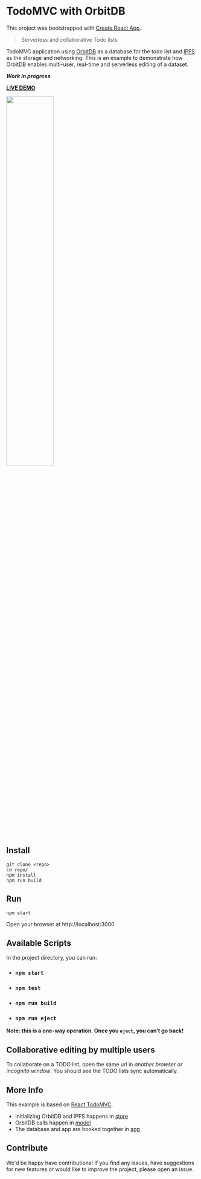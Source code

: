 # TodoMVC with OrbitDB

This project was bootstrapped with [Create React App](https://github.com/facebookincubator/create-react-app).

> Serverless and collaborative Todo lists

TodoMVC application using [OrbitDB](https://github.com/orbitdb/orbit-db) as a database for the todo list and [IPFS](https://github.com/ipfs/js-ipfs) as the storage and networking. This is an example to demonstrate how OrbitDB enables multi-user, real-time and serverless editing of a dataset.

**_Work in progress_**

**[LIVE DEMO](https://ipfs.io/ipfs/QmTJGHccriUtq3qf3bvAQUcDUHnBbHNJG2x2FYwYUecN43/)**

<p align="centers">
  <img src="https://raw.githubusercontent.com/haadcode/example-orbitdb-todomvc/master/screenshots/Screen%20Shot%202017-11-29%20at%2017.09.31.png" width="50%">
</p>

## Install

```
git clone <repo>
cd repo/
npm install
npm run build
```

## Run

```
npm start
```

Open your browser at http://localhost:3000

## Available Scripts

In the project directory, you can run:

- ### `npm start`

- ### `npm test`

- ### `npm run build`

- ### `npm run eject`

**Note: this is a one-way operation. Once you `eject`, you can’t go back!**

## Collaborative editing by multiple users

To collaborate on a TODO list, open the same url in _another browser or incognito window_. You should see the TODO lists sync automatically.

## More Info

This example is based on [React TodoMVC](https://github.com/tastejs/todomvc/tree/master/examples/react).

- Initializing OrbitDB and IPFS happens in [store](https://github.com/haadcode/example-orbitdb-todomvc/blob/master/src/utils/store.js)
- OrbitDB calls happen in [model](https://github.com/haadcode/example-orbitdb-todomvc/blob/master/src/utils/todoModel.js)
- The database and app are hooked together in [app](https://github.com/haadcode/example-orbitdb-todomvc/blob/master/src/index.js#L23)

## Contribute

We'd be happy have contributions! If you find any issues, have suggestions for new features or would like to improve the project, please open an issue.
